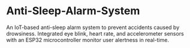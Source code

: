 # Anti-Sleep-Alarm-System
An IoT-based anti-sleep alarm system to prevent accidents caused by drowsiness. Integrated eye blink, heart rate, and accelerometer sensors with an ESP32 microcontroller monitor user alertness in real-time.
